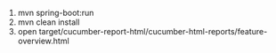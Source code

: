 1) mvn spring-boot:run
2) mvn clean install
3) open target/cucumber-report-html/cucumber-html-reports/feature-overview.html